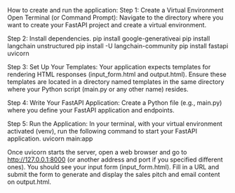 How to create and run the application:
 Step 1: 
 Create a Virtual Environment
 Open Terminal (or Command Prompt): Navigate to the directory where you want to create your FastAPI project and create a virtual environment.

Step 2: Install dependencies.
pip install google-generativeai
pip install langchain unstructured
pip install -U langchain-community 
pip install fastapi uvicorn

Step 3: Set Up Your Templates: 
                     Your application expects templates for rendering HTML responses (input_form.html and output.html). Ensure these templates are located in a directory named templates in the same directory where your Python script (main.py or any other name) resides.

Step 4: Write Your FastAPI Application: 
                  Create a Python file (e.g., main.py) where you define your FastAPI application and endpoints.

Step 5: Run the Application: 
In your terminal, with your virtual environment activated (venv), run the following command to start your FastAPI application.
                  uvicorn main:app

Once uvicorn starts the server, open a web browser and go to http://127.0.0.1:8000 (or another address and port if you specified different ones). You should see your input form (input_form.html). Fill in a URL and submit the form to generate and display the sales pitch and email content on output.html.
